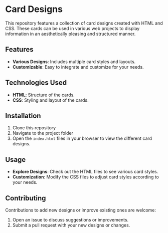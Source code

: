 # Card Designs

This repository features a collection of card designs created with HTML and CSS. These cards can be used in various web projects to display information in an aesthetically pleasing and structured manner.

## Features
- **Various Designs**: Includes multiple card styles and layouts.
- **Customizable**: Easy to integrate and customize for your needs.

## Technologies Used
- **HTML**: Structure of the cards.
- **CSS**: Styling and layout of the cards.

## Installation
1. Clone this repository
2. Navigate to the project folder
3. Open the `index.html` files in your browser to view the different card designs.

## Usage
- **Explore Designs**: Check out the HTML files to see various card styles.
- **Customization**: Modify the CSS files to adjust card styles according to your needs.

## Contributing
Contributions to add new designs or improve existing ones are welcome:
1. Open an issue to discuss suggestions or improvements.
2. Submit a pull request with your new designs or changes.
